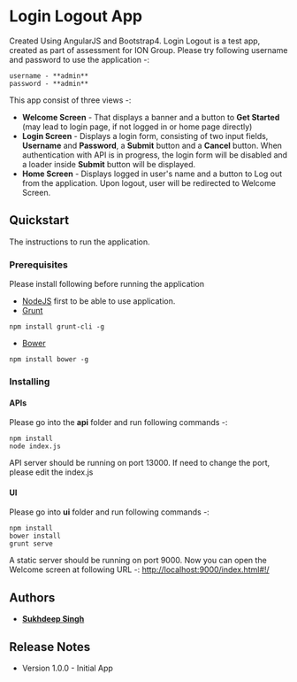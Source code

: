# Login Logout App
Created Using AngularJS and Bootstrap4.
Login Logout is a test app, created as part of assessment for ION Group. Please try following username and password to use the application -:

```
username - **admin**
password - **admin**
```
This app consist of three views -:

* **Welcome Screen** - That displays a banner and a button to **Get Started** (may lead to login page, if not logged in or home page directly)
* **Login Screen** - Displays a login form, consisting of two input fields, **Username** and **Password**, a **Submit** button and a **Cancel** button. When authentication with API is in progress, the login form will be disabled and a loader inside **Submit** button will be displayed.
* **Home Screen** - Displays logged in user's name and a button to Log out from the application. Upon logout, user will be redirected to Welcome Screen.

## Quickstart

The instructions to run the application.

### Prerequisites

Please install following before running the application

* [NodeJS](https://nodejs.org/en/) first to be able to use application.
* [Grunt](https://gruntjs.com/)
```
npm install grunt-cli -g
```
* [Bower](https://bower.io/) 
```
npm install bower -g
```
### Installing

#### APIs
Please go into the **api** folder and run following commands -:
```
npm install
node index.js
```
API server should be running on port 13000. If need to change the port, please edit the index.js

#### UI
Please go into **ui** folder and run following commands -:
```
npm install
bower install
grunt serve
```
A static server should be running on port 9000.
Now you can open the Welcome screen at following URL -:
[http://localhost:9000/index.html#!/](http://localhost:9000/index.html#!/)

## Authors
* [**Sukhdeep Singh**](https://www.linkedin.com/in/sukhdeep-singh-handa-b9712844/)

## Release Notes
* Version 1.0.0 - Initial App   

